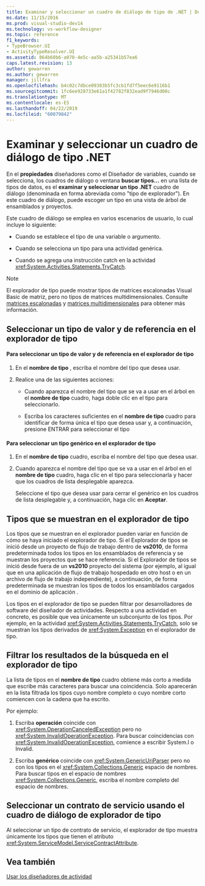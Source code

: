 ```yaml
---
title: Examinar y seleccionar un cuadro de diálogo de tipo de .NET | Documentos de Microsoft
ms.date: 11/15/2016
ms.prod: visual-studio-dev14
ms.technology: vs-workflow-designer
ms.topic: reference
f1_keywords:
- TypeBrowser.UI
- ActivityTypeResolver.UI
ms.assetid: 864b60b6-a070-4e5c-aa5b-a25341b57ea6
caps.latest.revision: 13
author: gewarren
ms.author: gewarren
manager: jillfra
ms.openlocfilehash: b4c02c7dbce09383b5fc3cb1fd7f5eec6e9116b1
ms.sourcegitcommit: 1fc6ee928733e61a1f42782f832ead9f7946d00c
ms.translationtype: MT
ms.contentlocale: es-ES
ms.lasthandoff: 04/22/2019
ms.locfileid: "60079842"
---
```

# <a name="browse-and-select-a-net-type-dialog-box"></a>Examinar y seleccionar un cuadro de diálogo de tipo .NET
En el **propiedades** diseñadores como el Diseñador de variables, cuando se selecciona, los cuadros de diálogo o ventana **buscar tipos...** en una lista de tipos de datos, es el **examinar y seleccionar un tipo .NET** cuadro de diálogo (denominada en forma abreviada como "tipo de explorador"). En este cuadro de diálogo, puede escoger un tipo en una vista de árbol de ensamblados y proyectos.  
  
 Este cuadro de diálogo se emplea en varios escenarios de usuario, lo cual incluye lo siguiente:  
  
- Cuando se establece el tipo de una variable o argumento.  
  
- Cuando se selecciona un tipo para una actividad genérica.  
  
- Cuando se agrega una instrucción catch en la actividad <xref:System.Activities.Statements.TryCatch>.  
  
> [!NOTE]
>  El explorador de tipo puede mostrar tipos de matrices escalonadas Visual Basic de matriz, pero no tipos de matrices multidimensionales. Consulte [matrices escalonadas](http://go.microsoft.com/fwlink/?LinkId=195226) y [matrices multidimensionales](http://go.microsoft.com/fwlink/?LinkId=195227) para obtener más información.  
  
## <a name="selecting-a-value-or-reference-type-from-the-type-browser"></a>Seleccionar un tipo de valor y de referencia en el explorador de tipo  
  
#### <a name="to-select-a-value-or-reference-type-from-the-type-browser"></a>Para seleccionar un tipo de valor y de referencia en el explorador de tipo  
  
1. En el **nombre de tipo** , escriba el nombre del tipo que desea usar.  
  
2. Realice una de las siguientes acciones:  
  
    - Cuando aparezca el nombre del tipo que se va a usar en el árbol en el **nombre de tipo** cuadro, haga doble clic en el tipo para seleccionarlo.  
  
    - Escriba los caracteres suficientes en el **nombre de tipo** cuadro para identificar de forma única el tipo que desea usar y, a continuación, presione ENTRAR para seleccionar el tipo  
  
#### <a name="to-select-a-generic-type-from-the-type-browser"></a>Para seleccionar un tipo genérico en el explorador de tipo  
  
1. En el **nombre de tipo** cuadro, escriba el nombre del tipo que desea usar.  
  
2. Cuando aparezca el nombre del tipo que se va a usar en el árbol en el **nombre de tipo** cuadro, haga clic en el tipo para seleccionarla y hacer que los cuadros de lista desplegable aparezca.  
  
     Seleccione el tipo que desea usar para cerrar el genérico en los cuadros de lista desplegable y, a continuación, haga clic en **Aceptar**.  
  
## <a name="types-displayed-in-the-type-browser"></a>Tipos que se muestran en el explorador de tipo  
 Los tipos que se muestran en el explorador pueden variar en función de cómo se haya iniciado el explorador de tipo. Si el Explorador de tipos se inició desde un proyecto de flujo de trabajo dentro de **vs2010**, de forma predeterminada todos los tipos en los ensamblados de referencia y se muestran los proyectos que se hace referencia. Si el Explorador de tipos se inició desde fuera de un **vs2010** proyecto del sistema (por ejemplo, al igual que en una aplicación de flujo de trabajo hospedado en otro host o en un archivo de flujo de trabajo independiente), a continuación, de forma predeterminada se muestran los tipos de todos los ensamblados cargados en el dominio de aplicación .  
  
 Los tipos en el explorador de tipo se pueden filtrar por desarrolladores de software del diseñador de actividades. Respecto a una actividad en concreto, es posible que vea únicamente un subconjunto de los tipos. Por ejemplo, en la actividad <xref:System.Activities.Statements.TryCatch>, solo se muestran los tipos derivados de <xref:System.Exception> en el explorador de tipo.  
  
## <a name="filtering-search-results-in-the-type-browser"></a>Filtrar los resultados de la búsqueda en el explorador de tipo  
 La lista de tipos en el **nombre de tipo** cuadro obtiene más corto a medida que escribe más caracteres para buscar una coincidencia. Solo aparecerán en la lista filtrada los tipos cuyo nombre completo o cuyo nombre corto comiencen con la cadena que ha escrito.  
  
 Por ejemplo:  
  
1. Escriba **operación** coincide con <xref:System.OperationCanceledException> pero no <xref:System.InvalidOperationException>. Para buscar coincidencias con <xref:System.InvalidOperationException>, comience a escribir System.I o Invalid.  
  
2. Escriba **genérico** coincide con <xref:System.GenericUriParser> pero no con los tipos en el <xref:System.Collections.Generic> espacio de nombres. Para buscar tipos en el espacio de nombres <xref:System.Collections.Generic>, escriba el nombre completo del espacio de nombres.  
  
## <a name="selecting-a-service-contract-using-the-type-browser-dialog"></a>Seleccionar un contrato de servicio usando el cuadro de diálogo de explorador de tipo  
 Al seleccionar un tipo de contrato de servicio, el explorador de tipo muestra únicamente los tipos que tienen el atributo <xref:System.ServiceModel.ServiceContractAttribute>.  
  
## <a name="see-also"></a>Vea también  
 [Usar los diseñadores de actividad](../workflow-designer/using-the-activity-designers.md)